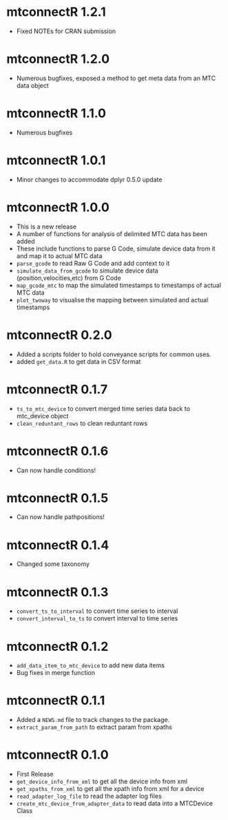# mtconnectR 1.2.1
- Fixed NOTEs for CRAN submission

# mtconnectR 1.2.0
- Numerous bugfixes, exposed a method to get meta data from an MTC data object

# mtconnectR 1.1.0
- Numerous bugfixes

# mtconnectR 1.0.1
- Minor changes to accommodate dplyr 0.5.0 update

# mtconnectR 1.0.0
- This is a new release
- A number of functions for analysis of delimited MTC data has been added
- These include functions to parse G Code, simulate device data from it and map it to actual MTC data
- `parse_gcode` to read Raw G Code and add context to it
- `simulate_data_from_gcode` to simulate device data (position,velocities,etc) from G Code
- `map_gcode_mtc` to map the simulated timestamps to timestamps of actual MTC data
- `plot_twoway` to visualise the mapping between simulated and actual timestamps

# mtconnectR 0.2.0

- Added a scripts folder to hold conveyance scripts for common uses.
- added `get_data.R` to get data in CSV format

# mtconnectR 0.1.7

- `ts_to_mtc_device` to convert merged time series data back to mtc_device object
- `clean_reduntant_rows` to clean reduntant rows

# mtconnectR 0.1.6

- Can now handle conditions!

# mtconnectR 0.1.5

- Can now handle pathpositions!

# mtconnectR 0.1.4

- Changed some taxonomy

# mtconnectR 0.1.3

- `convert_ts_to_interval` to convert time series to interval
- `convert_interval_to_ts` to convert interval to time series

# mtconnectR 0.1.2 

- `add_data_item_to_mtc_device` to add new data items
- Bug fixes in merge function

# mtconnectR 0.1.1

- Added a `NEWS.md` file to track changes to the package.
- `extract_param_from_path` to extract param from xpaths


# mtconnectR 0.1.0

- First Release
- `get_device_info_from_xml` to get all the device info from xml
- `get_xpaths_from_xml` to get all the xpath info from xml for a device
- `read_adapter_log_file` to read the adapter log files
- `create_mtc_device_from_adapter_data` to read data into a MTCDevice Class


